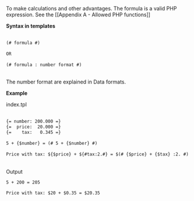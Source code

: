 To make calculations and other advantages. The formula is a valid PHP expression. See the [[Appendix A - Allowed PHP functions]]

**Syntax in templates**  
    

```html
(# formula #)
    
OR
    
(# formula : number format #)
```

     
The number format are explained in Data formats.

**Example**

index.tpl  
    

```html
{= number: 200.000 =}
{=  price:  20.000 =}
{=    tax:   0.345 =}
    
5 + {$number} = (# 5 + {$number} #)
    
Price with tax: ${$price} + ${#tax:2.#} = $(# {$price} + {$tax} :2. #)
```

      
Output

```html
5 + 200 = 205
    
Price with tax: $20 + $0.35 = $20.35
```

